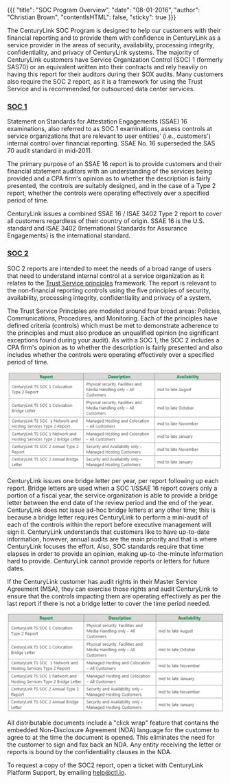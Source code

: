 {{{
  "title": "SOC Program Overview",
  "date": "08-01-2016",
  "author": "Christian Brown",
  "contentIsHTML": false,
  "sticky": true
}}}

The CenturyLink SOC Program is designed to help our customers with their financial reporting and to provide them with confidence in CenturyLink as a service provider in the areas of security, availability, processing integrity, confidentiality, and privacy of CenturyLink systems. The majority of CenturyLink customers have Service Organization Control (SOC) 1 (formerly SAS70) or an equivalent written into their contracts and rely heavily on having this report for their auditors during their SOX audits. Many customers also require the SOC 2 report, as it is a framework for using the Trust Service and is recommended for outsourced data center services.

### [SOC 1](//www.ctl.io/compliance/soc-1-ssae-16/)

Statement on Standards for Attestation Engagements (SSAE) 16 examinations, also referred to as SOC 1 examinations, assess controls at service organizations that are relevant to user entities' (i.e., customers') internal control over financial reporting. SSAE No. 16 superseded the SAS 70 audit standard in mid-2011.

The primary purpose of an SSAE 16 report is to provide customers and their financial statement auditors with an understanding of the services being provided and a CPA firm's opinion as to whether the description is fairly presented, the controls are suitably designed, and in the case of a Type 2 report, whether the controls were operating effectively over a specified period of time.

CenturyLink issues a combined SSAE 16 / ISAE 3402 Type 2 report to cover all customers regardless of their country of origin. SSAE 16 is the U.S. standard and ISAE 3402 (International Standards for Assurance Engagements) is the international standard.

### [SOC 2](//www.ctl.io/compliance/soc-2/)

SOC 2 reports are intended to meet the needs of a broad range of users that need to understand internal control at a service organization as it relates to the [Trust Service principles](//www.ssae-16.com/at-101/soc-2-report-trust-services-principles/) framework. The report is relevant to the non-financial reporting controls using the five principles of security, availability, processing integrity, confidentiality and privacy of a system.

The Trust Service Principles are modeled around four broad areas: Policies, Communications, Procedures, and Monitoring. Each of the principles have defined criteria (controls) which must be met to demonstrate adherence to the principles and must also produce an unqualified opinion (no significant exceptions found during your audit). As with a SOC 1, the SOC 2 includes a CPA firm's opinion as to whether the description is fairly presented and also includes whether the controls were operating effectively over a specified period of time.

![SOC Report Timeline ](../images/SOC-report-timeline.png)

CenturyLink issues one bridge letter per year, per report following up each report. Bridge letters are used when a SOC 1/SSAE 16 report covers only a portion of a fiscal year, the service organization is able to provide a bridge letter between the end date of the review period and the end of the year. CenturyLink does not issue ad-hoc bridge letters at any other time; this is because a bridge letter requires CenturyLink to perform a mini-audit of each of the controls within the report before executive management will sign it. CenturyLink understands that customers like to have up-to-date information, however, annual audits are the main priority and that is where CenturyLink focuses the effort. Also, SOC standards require that time elapses in order to provide an opinion, making up-to-the-minute information hard to provide. CenturyLink cannot provide reports or letters for future dates.

If the CenturyLink customer has audit rights in their Master Service Agreement (MSA), they can exercise those rights and audit CenturyLink to ensure that the controls impacting them are operating effectively as per the last report if there is not a bridge letter to cover the time period needed.

![SOC Report Availability ](../images/SOC-report-availability.png)

All distributable documents include a "click wrap" feature that contains the embedded Non-Disclosure Agreement (NDA) language for the customer to agree to at the time the document is opened. This eliminates the need for the customer to sign and fax back an NDA. Any entity receiving the letter or reports is bound by the confidentiality clauses in the NDA.

To request a copy of the SOC2 report, open a ticket with CenturyLink Platform Support, by emailing [help@ctl.io](mailto:help@ctl.io).
